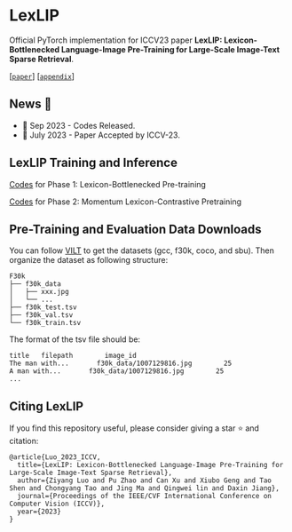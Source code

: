 # LexLIP

Official PyTorch implementation for ICCV23 paper **LexLIP: Lexicon-Bottlenecked Language-Image Pre-Training for Large-Scale Image-Text Sparse Retrieval**.

[[`paper`](https://openaccess.thecvf.com/content/ICCV2023/papers/Luo_LexLIP_Lexicon-Bottlenecked_Language-Image_Pre-Training_for_Large-Scale_Image-Text_Sparse_Retrieval_ICCV_2023_paper.pdf)] [[`appendix`](https://openaccess.thecvf.com/content/ICCV2023/supplemental/Luo_LexLIP_Lexicon-Bottlenecked_Language-Image_ICCV_2023_supplemental.pdf)]

## News :tada: 
- 📣 Sep 2023 - Codes Released.
- 📣 July 2023 - Paper Accepted by ICCV-23.

## LexLIP Training and Inference

[Codes](ChiYeungLaw/LexLIP-ICCV23/Phase1) for Phase 1: Lexicon-Bottlenecked Pre-training

[Codes](ChiYeungLaw/LexLIP-ICCV23/Phase2) for Phase 2: Momentum Lexicon-Contrastive Pretraining

## Pre-Training and Evaluation Data Downloads

You can follow [VILT](https://github.com/dandelin/ViLT/blob/master/DATA.md) to get the datasets (gcc, f30k, coco, and sbu). Then organize the dataset as following structure:
```
F30k
├── f30k_data            
│   ├── xxx.jpg           
│   └── ...          
├── f30k_test.tsv
├── f30k_val.tsv
└── f30k_train.tsv
```
The format of the tsv file should be:
```
title   filepath        image_id
The man with...       f30k_data/1007129816.jpg        25
A man with...       f30k_data/1007129816.jpg        25
...
```

## Citing LexLIP
If you find this repository useful, please consider giving a star :star: and citation:
```
@article{Luo_2023_ICCV,
  title={LexLIP: Lexicon-Bottlenecked Language-Image Pre-Training for Large-Scale Image-Text Sparse Retrieval},
  author={Ziyang Luo and Pu Zhao and Can Xu and Xiubo Geng and Tao Shen and Chongyang Tao and Jing Ma and Qingwei lin and Daxin Jiang},
  journal={Proceedings of the IEEE/CVF International Conference on Computer Vision (ICCV)},
  year={2023}
}
```